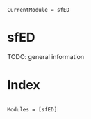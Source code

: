 ```@meta
CurrentModule = sfED
```

# sfED
TODO: general information


# Index
```@index
```

```@autodocs
Modules = [sfED]
```
